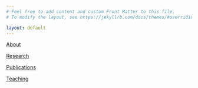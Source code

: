 ```yaml
---
# Feel free to add content and custom Front Matter to this file.
# To modify the layout, see https://jekyllrb.com/docs/themes/#overriding-theme-defaults

layout: default
---
```



[About](./about_me.md)

[Research](./research.md)

[Publications](./publications.md)

[Teaching](./teaching.md)
